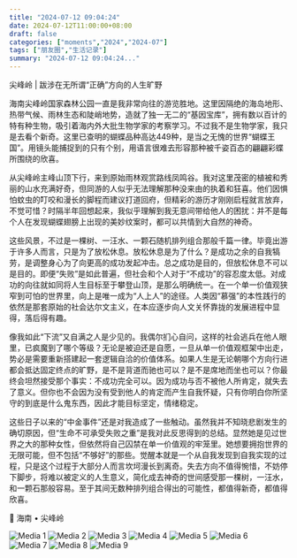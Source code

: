 ```yaml
---
title: "2024-07-12 09:04:24"
date: 2024-07-12T11:00:00+08:00
draft: false
categories: ["moments","2024","2024-07"]
tags: ["朋友圈","生活记录"]
summary: "2024-07-12 09:04:24..."
---
```


尖峰岭 | 跋涉在无所谓“正确”方向的人生旷野

海南尖峰岭国家森林公园一直是我非常向往的游览胜地。这里因隔绝的海岛地形、热带气候、雨林生态和陡峭地势，造就了独一无二的“基因宝库”，拥有数以百计的特有种生物，吸引着海内外大批生物学家的考察学习。不过我不是生物学家，我只是去看个新奇。这里已查明的蝴蝶品种高达449种，是当之无愧的世界“蝴蝶王国”。用镜头能捕捉到的只有个别，用语言很难去形容那种被千姿百态的翩翩彩蝶所围绕的欣喜。

从尖峰岭主峰山顶下行，来到原始雨林观赏路线凤鸣谷。我对这里茂密的植被和秀丽的山水充满好奇，但同游的人似乎无法理解那种没来由的执着和狂喜。他们因惧怕蚊虫的叮咬和漫长的脚程而建议打道回府，但精彩的游历才刚刚启程就言放弃，不觉可惜？时隔半年回想起来，我似乎理解到我无意间带给他人的困扰：并不是每个人在发现蝴蝶翅膀上出现的美妙纹案时，都可以共情到大自然的神奇。

这些风景，不过是一棵树、一汪水、一颗石随机排列组合那般千篇一律。毕竟出游于许多人而言，只是为了放松休息。放松休息是为了什么？是成功之余的自我犒劳，是调整身心为了向更高的成功发起冲击。总之成功是目的，但放松休息不可以是目的。即便“失败”是如此普遍，但社会和个人对于“不成功”的容忍度太低。对成功的向往就如同将人生目标至于攀登山顶，是那么明确统一。在一个单一价值观狭窄到可怕的世界里，向上是唯一成为“人上人”的途径。人类因“慕强”的本性践行的依然是那套原始的社会达尔文主义，在本应逐步向人文关怀靠拢的发展进程中显得，落后得有趣。

像我如此“下流”又自满之人是少见的。我偶尔扪心自问，这样的社会逃兵在他人眼里，已疯魔到了哪个等级？无论是被迫还是自愿，一旦从单一价值观框架中出走，势必是需要重新搭建起一套逻辑自洽的价值体系。如果人生是无论朝哪个方向行进都会抵达固定终点的旷野，是不是背道而驰也可以？是不是席地而坐也可以？你最终会坦然接受那个事实：不成功完全可以。因为成功与否不被他人所肯定，就失去了意义。但你也不会因为没有受到他人的肯定而产生自我怀疑，只有你明白你所坚守的到底是什么鬼东西，因此才能目标坚定，情绪稳定。

这些日子以来的“中金事件”还是对我造成了一些触动。虽然我并不知晓悲剧发生的确切原因，但“生命不可承受失败之重”是我对此反思得到的总结。显然她是见过世界之大的那种女性，但依然将自己囚禁在单一价值观的牢笼里。她想要拥抱世界的无限可能，但不包括“不够好”的那些。觉醒本就是一个从自我发现到自我实现的过程，只是这个过程于大部分人而言坎坷漫长到离奇。失去方向不值得惋惜，不妨停下脚步，将难以被定义的人生意义，简化成去神奇的世间感受那一棵树，一汪水，和一颗石那般容易。至于其间无数种排列组合得出的可能性，都值得新奇，都值得欣喜。

📍 海南 • 尖峰岭

![Media 1](/Moments/photos/2024-07-12/202407120904240.jpg)
![Media 2](/Moments/photos/2024-07-12/202407120904241.jpg)
![Media 3](/Moments/photos/2024-07-12/202407120904242.jpg)
![Media 4](/Moments/photos/2024-07-12/202407120904243.jpg)
![Media 5](/Moments/photos/2024-07-12/202407120904244.jpg)
![Media 6](/Moments/photos/2024-07-12/202407120904245.jpg)
![Media 7](/Moments/photos/2024-07-12/202407120904246.jpg)
![Media 8](/Moments/photos/2024-07-12/202407120904247.jpg)
![Media 9](/Moments/photos/2024-07-12/202407120904248.jpg)

